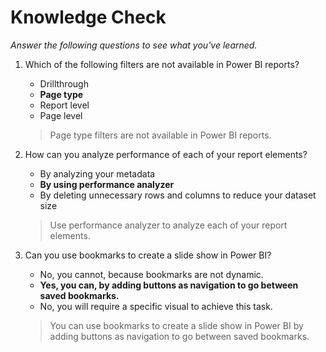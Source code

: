 # Knowledge Check
*Answer the following questions to see what you've learned.*


1. Which of the following filters are not available in Power BI reports?
    * Drillthrough
    * **Page type**
    * Report level
    * Page level
    >Page type filters are not available in Power BI reports.

2. How can you analyze performance of each of your report elements?
    * By analyzing your metadata
    * **By using performance analyzer**
    * By deleting unnecessary rows and columns to reduce your dataset size
    >Use performance analyzer to analyze each of your report elements.

3. Can you use bookmarks to create a slide show in Power BI?
    * No, you cannot, because bookmarks are not dynamic.
    * **Yes, you can, by adding buttons as navigation to go between saved bookmarks.**
    * No, you will require a specific visual to achieve this task.
    >You can use bookmarks to create a slide show in Power BI by adding buttons as navigation to go between saved bookmarks.






























